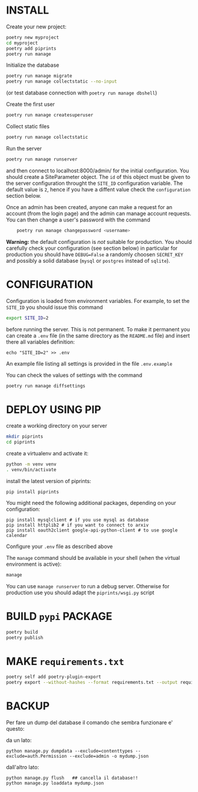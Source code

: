 # INSTALL

Create your new project:

```bash
poetry new myproject
cd myproject
poetry add piprints
poetry run manage
```

Initialize the database
```bash
poetry run manage migrate
poetry run manage collectstatic --no-input
```
(or test database connection with `poetry run manage dbshell`)

Create the first user
```bash
poetry run manage createsuperuser
```

Collect static files
```bash
poetry run manage collectstatic
```

Run the server
```bash
poetry run manage runserver
```
and then connect to localhost:8000/admin/ for the initial configuration. 
You should create a SiteParameter object. 
The `id` of this object must be given to the server configuration
throught the `SITE_ID` configuration variable.
The default value is `2`, hence if you have a diffent value check the `configuration` section below.

Once an admin has been created, anyone can make a request for an account (from the login page) and the admin can manage account requests.
You can then change a user's password with the command
```bash
    poetry run manage changepassword <username>
```

**Warning:** the default configuration is *not* suitable for production. You should carefully check your configuration (see section below) in particular for production you should have 
`DEBUG=False` a randomly choosen `SECRET_KEY` and possibly 
a solid database (`mysql` or `postgres` instead of `sqlite`). 

# CONFIGURATION

Configuration is loaded from environment variables.
For example, to set the `SITE_ID` you should issue this command
```bash
export SITE_ID=2
```
before running the server. This is not permanent. To make it permanent you can create a `.env` file (in the same directory as the `README.md` file) and insert there all variables definition:
```
echo "SITE_ID=2" >> .env
```
An example file listing all settings is provided in the file `.env.example`

You can check the values of settings with the command
```bash
poetry run manage diffsettings
```

# DEPLOY USING PIP

create a working directory on your server 

```bash
mkdir piprints
cd piprints
```

create a virtualenv and activate it:
```bash
python -m venv venv
. venv/bin/activate
```

install the latest version of piprints:
```
pip install piprints
```

You might need the following additional packages, depending 
on your configuration:
```
pip install mysqlclient # if you use mysql as database
pip install httplib2 # if you want to connect to arxiv
pip install oauth2client google-api-python-client # to use google calendar
```

Configure your `.env` file as described above

The `manage` command should be available in your shell (when the virtual environment is active):

```bash
manage
```

You can use `manage runserver` to run a debug server. Otherwise for production use you should adapt the `piprints/wsgi.py` script

# BUILD `pypi` PACKAGE

```bash
poetry build
poetry publish
```

# MAKE `requirements.txt`

```bash
poetry self add poetry-plugin-export
poetry export --without-hashes --format requirements.txt --output requirements.txt 
```

# BACKUP

Per fare un dump del database il comando che sembra funzionare e' questo:

da un lato:

    python manage.py dumpdata --exclude=contenttypes --exclude=auth.Permission --exclude=admin -o mydump.json

dall'altro lato:
    
    python manage.py flush   ## cancella il database!!
    python manage.py loaddata mydump.json



